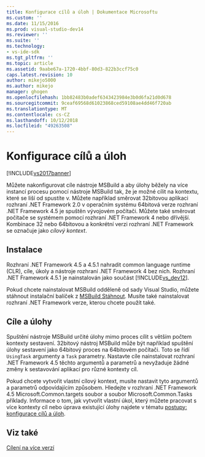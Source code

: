 ```yaml
---
title: Konfigurace cílů a úloh | Dokumentace Microsoftu
ms.custom: ''
ms.date: 11/15/2016
ms.prod: visual-studio-dev14
ms.reviewer: ''
ms.suite: ''
ms.technology:
- vs-ide-sdk
ms.tgt_pltfrm: ''
ms.topic: article
ms.assetid: 9aabe67a-1720-4bbf-80d3-822b3ccf75c0
caps.latest.revision: 10
author: mikejo5000
ms.author: mikejo
manager: ghogen
ms.openlocfilehash: 1bb82483b0adef6343423984e3b0d6fa21d0d678
ms.sourcegitcommit: 9ceaf69568d61023868ced59108ae4dd46f720ab
ms.translationtype: MT
ms.contentlocale: cs-CZ
ms.lasthandoff: 10/12/2018
ms.locfileid: "49263508"
---
```

# <a name="configuring-targets-and-tasks"></a>Konfigurace cílů a úloh
[!INCLUDE[vs2017banner](../includes/vs2017banner.md)]

  
Můžete nakonfigurovat cíle nástroje MSBuild a aby úlohy běžely na více instancí procesu pomocí nástroje MSBuild tak, že je možné cílit na kontextu, které se liší od spustíte v. Můžete například směrovat 32bitovou aplikaci rozhraní .NET Framework 2.0 v operačním systému 64bitová verze rozhraní .NET Framework 4.5 je spuštěn vývojovém počítači. Můžete také směrovat počítače se systémem pomocí rozhraní .NET Framework 4 nebo dřívější. Kombinace 32 nebo 64bitovou a konkrétní verzi rozhraní .NET Framework se označuje jako *cílový kontext*.  
  
## <a name="installation"></a>Instalace  
 Rozhraní .NET Framework 4.5 a 4.5.1 nahradit common language runtime (CLR), cíle, úkoly a nástroje rozhraní .NET Framework 4 bez nich. Rozhraní .NET Framework 4.5.1 je nainstalován jako součást [!INCLUDE[vs_dev12](../includes/vs-dev12-md.md)].  
  
 Pokud chcete nainstalovat MSBuild odděleně od sady Visual Studio, můžete stáhnout instalační balíček z [MSBuild Stáhnout](http://go.microsoft.com/fwlink/?LinkId=309745). Musíte také nainstalovat rozhraní .NET Framework verze, kterou chcete použít také.  
  
## <a name="targets-and-tasks"></a>Cíle a úlohy  
 Spuštění nástroje MSBuild určité úlohy mimo proces cílit s větším počtem kontexty sestavení.  32bitový nástroj MSBuild může být například spuštění úlohy sestavení jako 64bitový proces na 64bitovém počítači. Toto se řídí `UsingTask` argumenty a `Task` parametry. Nastavte cíle nainstalovat rozhraní .NET Framework 4.5 těchto argumentů a parametrů a nevyžaduje žádné změny k sestavování aplikací pro různé kontexty cíl.  
  
 Pokud chcete vytvořit vlastní cílový kontext, musíte nastavit tyto argumentů a parametrů odpovídajícím způsobem. Hledejte v rozhraní .NET Framework 4.5 Microsoft.Common.targets soubor a soubor Microsoft.Common.Tasks příklady.  Informace o tom, jak vytvořit vlastní úkol, který můžete pracovat s více kontexty cíl nebo úprava existující úlohy najdete v tématu [postupy: konfigurace cílů a úloh](../msbuild/how-to-configure-targets-and-tasks.md).  
  
## <a name="see-also"></a>Viz také  
 [Cílení na více verzí](../msbuild/msbuild-multitargeting-overview.md)



